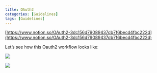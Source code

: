 ```yaml
---
title: OAuth2
categories: [Guidelines]
tags: [Guidelines]
---
```


[https://www.notion.so/OAuth2-3dc156d79089437db7f6becd4fbc222d](https://www.notion.so/OAuth2-3dc156d79089437db7f6becd4fbc222d)


Let’s see how this Oauth2 workflow looks like:


![](https://s3.us-west-2.amazonaws.com/secure.notion-static.com/3bce41e0-99e8-4ebd-9701-e2bc9cbb79a2/Untitled.png?X-Amz-Algorithm=AWS4-HMAC-SHA256&X-Amz-Content-Sha256=UNSIGNED-PAYLOAD&X-Amz-Credential=AKIAT73L2G45EIPT3X45%2F20230202%2Fus-west-2%2Fs3%2Faws4_request&X-Amz-Date=20230202T201853Z&X-Amz-Expires=3600&X-Amz-Signature=0951e36706667cd16a92d7d47355cb9c0335f91eed0de7346a80f4fabac5229c&X-Amz-SignedHeaders=host&x-id=GetObject)


![](https://s3.us-west-2.amazonaws.com/secure.notion-static.com/27d32b66-de43-41de-80f7-7edb81d1190f/Untitled.png?X-Amz-Algorithm=AWS4-HMAC-SHA256&X-Amz-Content-Sha256=UNSIGNED-PAYLOAD&X-Amz-Credential=AKIAT73L2G45EIPT3X45%2F20230202%2Fus-west-2%2Fs3%2Faws4_request&X-Amz-Date=20230202T201853Z&X-Amz-Expires=3600&X-Amz-Signature=16c22329e4aa54ab1deb5f1e2742fffd215bc60f6f39012ac095905f48bac45c&X-Amz-SignedHeaders=host&x-id=GetObject)

